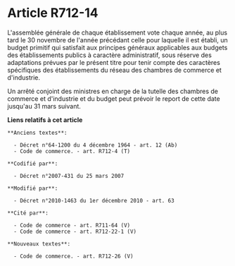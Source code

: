 # Article R712-14

L'assemblée générale de chaque établissement vote chaque année, au plus tard le 30 novembre de l'année précédant celle pour
laquelle il est établi, un budget primitif qui satisfait aux principes généraux applicables aux budgets des établissements
publics à caractère administratif, sous réserve des adaptations prévues par le présent titre pour tenir compte des caractères
spécifiques des établissements du réseau des chambres de commerce et d'industrie.

Un arrêté conjoint des ministres en charge de la tutelle des chambres de commerce et d'industrie et du budget peut prévoir le
report de cette date jusqu'au 31 mars suivant.

**Liens relatifs à cet article**

	**Anciens textes**:

	  - Décret n°64-1200 du 4 décembre 1964 - art. 12 (Ab)
	  - Code de commerce. - art. R712-4 (T)

	**Codifié par**:

	  - Décret n°2007-431 du 25 mars 2007

	**Modifié par**:

	  - Décret n°2010-1463 du 1er décembre 2010 - art. 63

	**Cité par**:

	  - Code de commerce - art. R711-64 (V)
	  - Code de commerce - art. R712-22-1 (V)

	**Nouveaux textes**:

	  - Code de commerce. - art. R712-26 (V)
